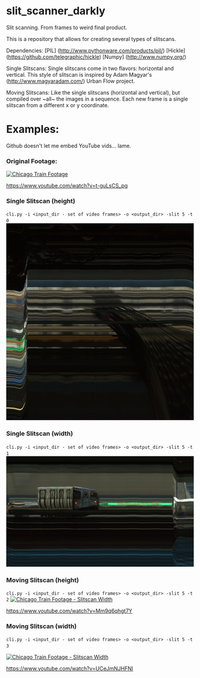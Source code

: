 # slit_scanner_darkly
Slit scanning. From frames to weird final product.

This is a repository that allows for creating several types of slitscans.

Dependencies:
[PIL] (http://www.pythonware.com/products/pil/)
[Hickle] (https://github.com/telegraphic/hickle)
[Numpy] (http://www.numpy.org/)


Single Slitscans:
Single slitscans come in two flavors: horizontal and vertical. This style of slitscan is inspired by Adam Magyar's (http://www.magyaradam.com/) Urban Flow project.

Moving Slitscans:
Like the single slitscans (horizontal and vertical), but compiled over ~all~ the images in a sequence. Each new frame
is a single slitscan from a different x or y coordinate. 


# Examples:
Github doesn't let me embed YouTube vids... lame.
### Original Footage:
[![Chicago Train Footage](https://img.youtube.com/vi/t-guLsCS_pg/0.jpg)](https://www.youtube.com/watch?v=t-guLsCS_pg)

https://www.youtube.com/watch?v=t-guLsCS_pg
### Single Slitscan (height)
`cli.py -i <input_dir - set of video frames> -o <output_dir> -slit 5 -t 0`
![Single Slitscan - Height](https://github.com/Pantsworth/slit_scanner_darkly/raw/master/single_slitscan-height.JPEG)
### Single Slitscan (width)
`cli.py -i <input_dir - set of video frames> -o <output_dir> -slit 5 -t 1`
![Single Slitscan - Width](https://github.com/Pantsworth/slit_scanner_darkly/raw/master/single_slitscan-width.JPEG)

### Moving Slitscan (height)
`cli.py -i <input_dir - set of video frames> -o <output_dir> -slit 5 -t 2`
[![Chicago Train Footage - Slitscan Width](https://img.youtube.com/vi/Mm9q6qhgt7Y/0.jpg)](https://www.youtube.com/watch?v=Mm9q6qhgt7Y)

https://www.youtube.com/watch?v=Mm9q6qhgt7Y
### Moving Slitscan (width)
`cli.py -i <input_dir - set of video frames> -o <output_dir> -slit 5 -t 3`

[![Chicago Train Footage - Slitscan Width](https://img.youtube.com/vi/UCeJmNJHFNI/0.jpg)](https://www.youtube.com/watch?v=UCeJmNJHFNI)

https://www.youtube.com/watch?v=UCeJmNJHFNI
